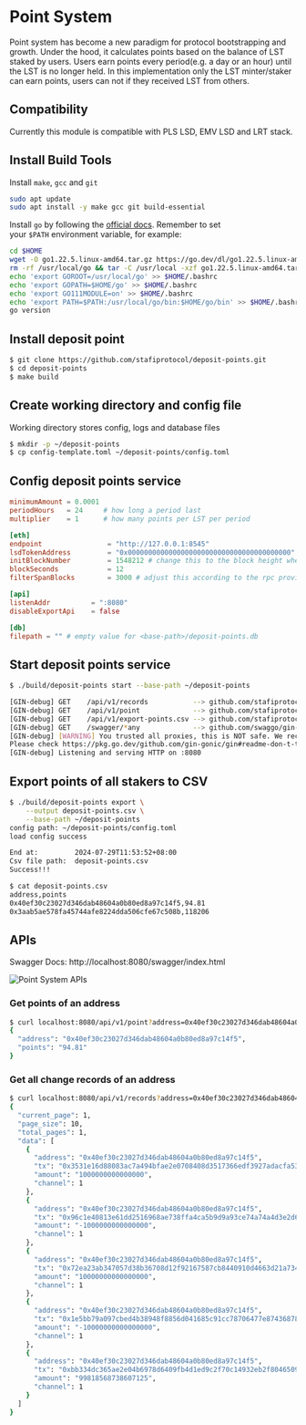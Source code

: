 # Point System

Point system has become a new paradigm for protocol bootstrapping and growth. Under the hood, it calculates points based on the balance of LST staked by users. Users earn points every period(e.g. a day or an hour) until the LST is no longer held. In this implementation only the LST minter/staker can earn points, users can not if they received LST from others.

## Compatibility

Currently this module is compatible with PLS LSD, EMV LSD and LRT stack.

## Install Build Tools

Install `make`, `gcc` and `git`

```bash
sudo apt update
sudo apt install -y make gcc git build-essential
```

Install `go` by following the [official docs](https://golang.org/doc/install). Remember to set your `$PATH` environment variable, for example:

```bash
cd $HOME
wget -O go1.22.5.linux-amd64.tar.gz https://go.dev/dl/go1.22.5.linux-amd64.tar.gz
rm -rf /usr/local/go && tar -C /usr/local -xzf go1.22.5.linux-amd64.tar.gz && rm go1.22.5.linux-amd64.tar.gz
echo 'export GOROOT=/usr/local/go' >> $HOME/.bashrc
echo 'export GOPATH=$HOME/go' >> $HOME/.bashrc
echo 'export GO111MODULE=on' >> $HOME/.bashrc
echo 'export PATH=$PATH:/usr/local/go/bin:$HOME/go/bin' >> $HOME/.bashrc && . $HOME/.bashrc
go version
```

## Install deposit point

```bash
$ git clone https://github.com/stafiprotocol/deposit-points.git
$ cd deposit-points
$ make build
```

## Create working directory and config file

Working directory stores config, logs and database files

```bash
$ mkdir -p ~/deposit-points
$ cp config-template.toml ~/deposit-points/config.toml
```

## Config deposit points service

```toml
minimumAmount = 0.0001
periodHours   = 24     # how long a period last
multiplier    = 1      # how many points per LST per period

[eth]
endpoint                = "http://127.0.0.1:8545"
lsdTokenAddress         = "0x0000000000000000000000000000000000000000"
initBlockNumber         = 1548212 # change this to the block height when the lsd token created at
blockSeconds            = 12
filterSpanBlocks        = 3000 # adjust this according to the rpc provider

[api]
listenAddr          = ":8080"
disableExportApi    = false

[db]
filepath = "" # empty value for <base-path>/deposit-points.db
```
## Start deposit points service

```bash
$ ./build/deposit-points start --base-path ~/deposit-points

[GIN-debug] GET    /api/v1/records           --> github.com/stafiprotocol/deposit-points/app.(*App).handleGetRecords-fm (3 handlers)
[GIN-debug] GET    /api/v1/point             --> github.com/stafiprotocol/deposit-points/app.(*App).handleGetPoint-fm (3 handlers)
[GIN-debug] GET    /api/v1/export-points.csv --> github.com/stafiprotocol/deposit-points/app.(*App).handleExport-fm (3 handlers)
[GIN-debug] GET    /swagger/*any             --> github.com/swaggo/gin-swagger.CustomWrapHandler.func1 (3 handlers)
[GIN-debug] [WARNING] You trusted all proxies, this is NOT safe. We recommend you to set a value.
Please check https://pkg.go.dev/github.com/gin-gonic/gin#readme-don-t-trust-all-proxies for details.
[GIN-debug] Listening and serving HTTP on :8080
```

## Export points of all stakers to CSV

```bash
$ ./build/deposit-points export \
    --output deposit-points.csv \
    --base-path ~/deposit-points
config path: ~/deposit-points/config.toml
load config success

End at:         2024-07-29T11:53:52+08:00
Csv file path:  deposit-points.csv
Success!!!
```

```bash
$ cat deposit-points.csv
address,points
0x40ef30c23027d346dab48604a0b80ed8a97c14f5,94.81
0x3aab5ae578fa45744afe8224dda506cfe67c508b,118206
```

## APIs

Swagger Docs: http://localhost:8080/swagger/index.html

![Point System APIs](/image/point_system/points-swagger.png 'Point System APIs')

### Get points of an address

```bash
$ curl localhost:8080/api/v1/point?address=0x40ef30c23027d346dab48604a0b80ed8a97c14f5 | jq
{
  "address": "0x40ef30c23027d346dab48604a0b80ed8a97c14f5",
  "points": "94.81"
}
```

### Get all change records of an address

```bash
$ curl localhost:8080/api/v1/records?address=0x40ef30c23027d346dab48604a0b80ed8a97c14f5 | jq
{
  "current_page": 1,
  "page_size": 10,
  "total_pages": 1,
  "data": [
    {
      "address": "0x40ef30c23027d346dab48604a0b80ed8a97c14f5",
      "tx": "0x3531e16d88083ac7a494bfae2e0708408d3517366edf3927adacfa5314cc4d20",
      "amount": "1000000000000000",
      "channel": 1
    },
    {
      "address": "0x40ef30c23027d346dab48604a0b80ed8a97c14f5",
      "tx": "0x96c1e40813e61dd2516968ae738ffa4ca5b9d9a93ce74a74a4d3e2d69ab2dce0",
      "amount": "-1000000000000000",
      "channel": 1
    },
    {
      "address": "0x40ef30c23027d346dab48604a0b80ed8a97c14f5",
      "tx": "0x72ea23ab347057d38b36708d12f92167587cb8440910d4663d21a7347360e677",
      "amount": "10000000000000000",
      "channel": 1
    },
    {
      "address": "0x40ef30c23027d346dab48604a0b80ed8a97c14f5",
      "tx": "0x1e5bb79a097cbed4b38948f8856d041685c91cc78706477e87436878e0ff87b6",
      "amount": "-10000000000000000",
      "channel": 1
    },
    {
      "address": "0x40ef30c23027d346dab48604a0b80ed8a97c14f5",
      "tx": "0xbb334dc365ae2e04b6978d6409fb4d1ed9c2f70c14932eb2f804650957ac637c",
      "amount": "99818568738607125",
      "channel": 1
    }
  ]
}
```
